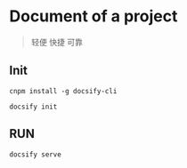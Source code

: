 # Document of a project

> 轻便 快捷 可靠

## Init
```
cnpm install -g docsify-cli

docsify init

```

## RUN
```
docsify serve
```
